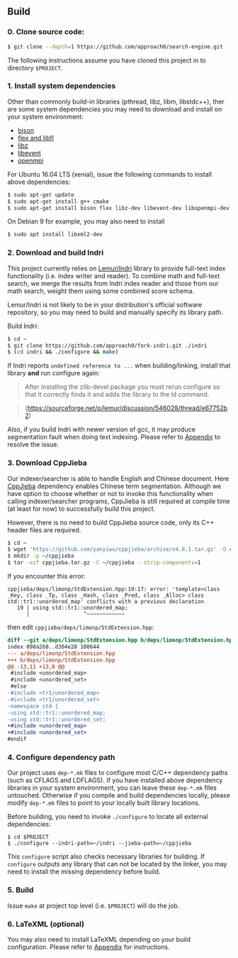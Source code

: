 ## Build

### 0. Clone source code:
```sh
$ git clone --depth=1 https://github.com/approach0/search-engine.git
```
The following instructions assume you have cloned this project in to directory `$PROJECT`.

### 1. Install system dependencies
Other than commonly build-in libraries (pthread, libz, libm, libstdc++), ther are some system dependencies you may need to download and install on your system environment:

* [bison](http://ftp.gnu.org/gnu/bison/bison-3.0.tar.xz)
* [flex and libfl](http://sourceforge.net/projects/flex/files/flex-2.5.39.tar.xz/download)
* [libz](http://zlib.net/zlib-1.2.8.tar.gz)
* [libevent](https://github.com/libevent/libevent/releases/download/release-2.0.22-stable/libevent-2.0.22-stable.tar.gz)
* [openmpi](https://download.open-mpi.org/release/open-mpi/v2.0/openmpi-2.0.2.tar.bz2)

For Ubuntu 16.04 LTS (xenial), issue the following commands to install above dependencies:
```sh
$ sudo apt-get update
$ sudo apt-get install g++ cmake
$ sudo apt-get install bison flex libz-dev libevent-dev libopenmpi-dev
```

On Debian 9 for example, you may also need to install
```sh
$ sudo apt install libxml2-dev
```

### 2. Download and build Indri
This project currently relies on [Lemur/Indri](http://www.lemurproject.org/indri.php)
library to provide full-text index functionality (i.e. index writer and reader).
To combine math and full-text search, we merge the results from Indri index reader and those
from our math search, weight them using some combined score schema.

Lemur/Indri is not likely to be in your distribution's official software repository,
so you may need to build and manually specify its library path.

Build Indri:
```sh
$ cd ~
$ git clone https://github.com/approach0/fork-indri.git ./indri
$ (cd indri && ./configure && make)
```

If Indri reports `undefined reference to ...` when building/linking, install that library **and** run configure again:

> After installing the zlib-devel package you must rerun configure
> so that it correctly finds it and adds the library to the ld command.
	
> (https://sourceforge.net/p/lemur/discussion/546028/thread/e67752b2)

Also, if you build Indri with newer version of gcc, it may produce segmentation fault when doing text indexing. Please refer to [Appendix](appendix_indri.html#fix-segmentation-fault-in-newer-gcc-version) to resolve the issue.

### 3. Download CppJieba
Our indexer/searcher is able to handle English and Chinese document. Here
[CppJieba](https://github.com/yanyiwu/cppjieba) dependency enables Chinese term segmentation.
Although we have option to choose whether or not to invoke this functionality when calling
indexer/searcher programs, CppJieba is still required at compile time (at least for now) to
successfully build this project.

However, there is no need to build CppJieba source code, only its C++ header files are required.
```sh
$ cd ~
$ wget 'https://github.com/yanyiwu/cppjieba/archive/v4.8.1.tar.gz' -O cppjieba.tar.gz
$ mkdir -p ~/cppjieba
$ tar -xzf cppjieba.tar.gz -C ~/cppjieba --strip-components=1
```

If you encounter this error:
```
cppjieba/deps/limonp/StdExtension.hpp:19:17: error: 'template<class _Key, class _Tp, class _Hash, class _Pred, class _Alloc> class std::tr1::unordered_map' conflicts with a previous declaration
   19 | using std::tr1::unordered_map;
      |                 ^~~~~~~~~~~~~
```
then edit `cppjieba/deps/limonp/StdExtension.hpp`:
```diff
diff --git a/deps/limonp/StdExtension.hpp b/deps/limonp/StdExtension.hpp
index 098a268..d304e28 100644
--- a/deps/limonp/StdExtension.hpp
+++ b/deps/limonp/StdExtension.hpp
@@ -13,11 +13,8 @@
 #include <unordered_map>
 #include <unordered_set>
 #else
-#include <tr1/unordered_map>
-#include <tr1/unordered_set>
-namespace std {
-using std::tr1::unordered_map;
-using std::tr1::unordered_set;
+#include <unordered_map>
+#include <unordered_set>
#endif
```


### 4. Configure dependency path
Our project uses `dep-*.mk` files to configure most C/C++ dependency paths (such as CFLAGS and LDFLAGS). If you have installed above dependency libraries in your system environment, you can leave these `dep-*.mk` files untouched. Otherwise if you compile and build dependencies locally, please modify `dep-*.mk` files to point to your locally built library locations.

Before building, you need to invoke `./configure` to locate all external dependencies:
```
$ cd $PROJECT
$ ./configure --indri-path=~/indri --jieba-path=~/cppjieba
```

This `configure` script also checks necessary libraries for building. If `configure` outputs any library that can not be located by the linker, you may need to install the missing dependency before build.

### 5. Build
Issue `make` at project top level (i.e. `$PROJECT`) will do the job.

### 6. LaTeXML (optional)
You may also need to install LaTeXML depending on your build configuration. Please refer to [Appendix](appendix_indri.html#install-latexml) for instructions.
